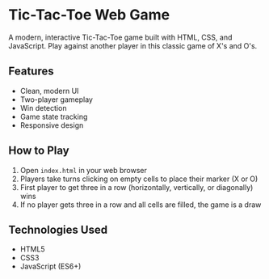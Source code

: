 # Tic-Tac-Toe Web Game

A modern, interactive Tic-Tac-Toe game built with HTML, CSS, and JavaScript. Play against another player in this classic game of X's and O's.

## Features

- Clean, modern UI
- Two-player gameplay
- Win detection
- Game state tracking
- Responsive design

## How to Play

1. Open `index.html` in your web browser
2. Players take turns clicking on empty cells to place their marker (X or O)
3. First player to get three in a row (horizontally, vertically, or diagonally) wins
4. If no player gets three in a row and all cells are filled, the game is a draw

## Technologies Used

- HTML5
- CSS3
- JavaScript (ES6+) 